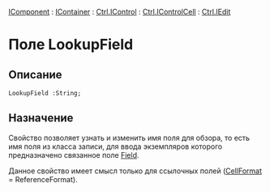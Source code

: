 ﻿---
Link: .Ctrl.IEdit.@LookupField
---

[IComponent](topic:Com.Custom.ComClasses.IComponent.Default) :
[IContainer](topic:Com.Custom.ComClasses.IContainer.Default) :
[Ctrl.IControl](topic:Com.Custom.ComClasses.Ctrl.IControl.Default) :
[Ctrl.IControlCell](topic:Com.Custom.ComClasses.Ctrl.IControlCell.Default) :
[Ctrl.IEdit](Default)

# Поле LookupField

## Описание

    LookupField :String;

## Назначение

Свойство позволяет узнать и изменить имя поля для обзора, то есть имя поля из класса записи,
для ввода экземпляров которого предназначено связанное поле [Field](topic:.Custom.ComClasses.Ctrl.IEdit.Field).

Данное свойство имеет смысл только для ссылочных полей ([CellFormat](topic:.Custom.ComClasses.Ctrl.IEdit.CellFormat) = ReferenceFormat).